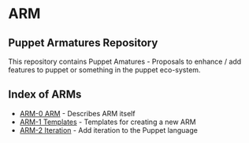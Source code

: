 ARM
===

Puppet Armatures Repository
---------------------------
This repository contains Puppet Amatures - Proposals to enhance / add features to puppet or something in the puppet
eco-system.

Index of ARMs
-------------
* [ARM-0 ARM](arm-0.arm/index.md) - Describes ARM itself
* [ARM-1 Templates](arm-1.templates/index.md) - Templates for creating a new ARM
* [ARM-2 Iteration](arm-2.iteration) - Add iteration to the Puppet language

